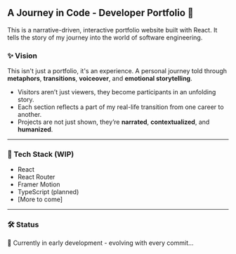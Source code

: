 ## A Journey in Code - Developer Portfolio 🌌

This is a narrative-driven, interactive portfolio website built with React.
It tells the story of my journey into the world of software engineering.

### ✨ Vision

This isn't just a portfolio, it's an experience.
A personal journey told through **metaphors**, **transitions**, **voiceover**, and **emotional storytelling**.

- Visitors aren’t just viewers, they become participants in an unfolding story.
- Each section reflects a part of my real-life transition from one career to another.
- Projects are not just shown, they’re **narrated**, **contextualized**, and **humanized**.

---

### 🚀 Tech Stack (WIP)

- React
- React Router
- Framer Motion
- TypeScript (planned)
- [More to come]

---

### 🛠️ Status

🚧 Currently in early development - evolving with every commit...
